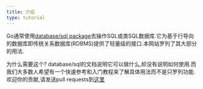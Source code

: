 ```yaml
---
title: 介绍
type: tutorial
---
```


Go通常使用[database/sql package](http://golang.org/pkg/database/sql/)去操作SQL或类SQL数据库.它为基于行导向的数据库即传统关系数据库(RDBMS)提供了轻量级的接口.本网站罗列了其大部分的用法.

为什么需要这个? database/sql的文档说明它可以做什么,却没有说明如何使用.而我们大多数人希望有一个快速参考和入门教程来了解具体用法而不是只罗列功能.欢迎你的贡献,请发送pull requests到[这里](https://github.com/meilihao/go-database-sql-tutorial_zh-CN)
